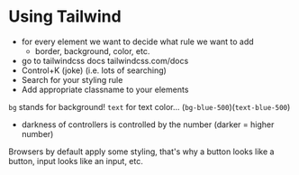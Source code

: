 # Using Tailwind

- for every element we want to decide what rule we want to add
  - border, background, color, etc.
- go to tailwindcss docs tailwindcss.com/docs
- Control+K (joke) (i.e. lots of searching)
- Search for your styling rule
- Add appropriate classname to your elements

`bg` stands for background!
`text` for text color...
(`bg-blue-500`)(`text-blue-500`)

- darkness of controllers is controlled by the number (darker = higher number)

Browsers by default apply some styling, that's why a button looks like a button, input looks like an input, etc.
